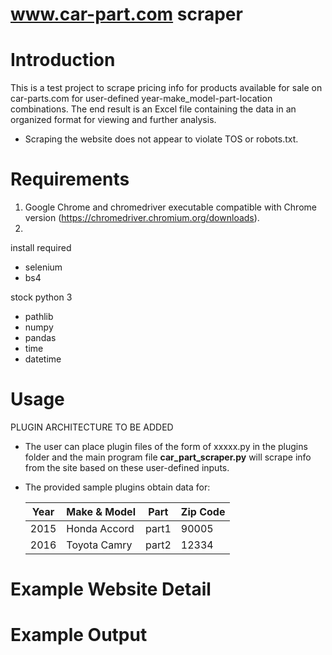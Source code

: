 # www.car-part.com scraper

# Introduction

This is a test project to scrape pricing info for products available for sale on car-parts.com for user-defined year-make_model-part-location combinations. The end result is an Excel file containing the data in an organized format for viewing and further analysis.

- Scraping the website does not appear to violate TOS or robots.txt.

# Requirements
1. Google Chrome and chromedriver executable compatible with Chrome version (https://chromedriver.chromium.org/downloads).
2. 

install required
- selenium
- bs4

stock python 3
- pathlib
- numpy
- pandas
- time
- datetime

# Usage
PLUGIN ARCHITECTURE TO BE ADDED
- The user can place plugin files of the form of xxxxx.py in the plugins folder and the main program file **car_part_scraper.py** will scrape info from the site based on these user-defined inputs.
- The provided sample plugins obtain data for:

  | Year | Make & Model | Part  | Zip Code |
  |------|--------------|-------|----------|
  | 2015 | Honda Accord | part1 | 90005    |
  | 2016 | Toyota Camry | part2 | 12334    |

# Example Website Detail



# Example Output